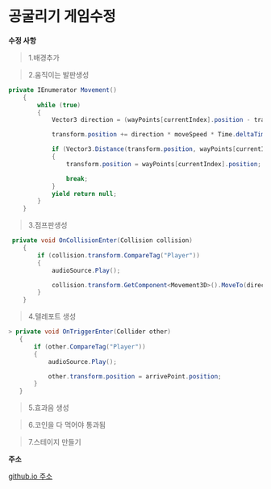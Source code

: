 공굴리기 게임수정
===============

**수정 사항**

> 1.배경추가

> 2.움직이는 발판생성
```C#
private IEnumerator Movement()
    {
        while (true)
        {
            Vector3 direction = (wayPoints[currentIndex].position - transform.position).normalized;

            transform.position += direction * moveSpeed * Time.deltaTime;

            if (Vector3.Distance(transform.position, wayPoints[currentIndex].position) < 0.1f)
            {
                transform.position = wayPoints[currentIndex].position;

                break;
            }
            yield return null;
        }
    }
```
> 3.점프판생성
```C#
 private void OnCollisionEnter(Collision collision)
    {
        if (collision.transform.CompareTag("Player"))
        {
            audioSource.Play();

            collision.transform.GetComponent<Movement3D>().MoveTo(direction, accelForce);
        }
    }
```
> 4.텔레포트 생성
 ```C#
> private void OnTriggerEnter(Collider other)
    {
        if (other.CompareTag("Player"))
        {
            audioSource.Play();

            other.transform.position = arrivePoint.position;
        }
    }
   ```

> 5.효과음 생성

> 6.코인을 다 먹어야 통과됨

> 7.스테이지 만들기

**주소**

[github.io 주소](https://jihyeonan.github.io/game/1214/Assets/Scenes/SampleScene)
